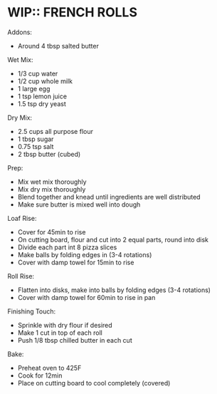 WIP:: FRENCH ROLLS
================================================================================
Addons:
- Around 4 tbsp salted butter

Wet Mix:
- 1/3 cup water
- 1/2 cup whole milk
- 1 large egg
- 1 tsp lemon juice
- 1.5 tsp dry yeast

Dry Mix:
- 2.5 cups all purpose flour
- 1 tbsp sugar
- 0.75 tsp salt
- 2 tbsp butter (cubed)

Prep:
- Mix wet mix thoroughly
- Mix dry mix thoroughly
- Blend together and knead until ingredients are well distributed
- Make sure butter is mixed well into dough

Loaf Rise:
- Cover for 45min to rise
- On cutting board, flour and cut into 2 equal parts, round into disk
- Divide each part int 8 pizza slices
- Make balls by folding edges in (3-4 rotations)
- Cover with damp towel for 15min to rise

Roll Rise:
- Flatten into disks, make into balls by folding edges (3-4 rotations)
- Cover with damp towel for 60min to rise in pan

Finishing Touch:
- Sprinkle with dry flour if desired
- Make 1 cut in top of each roll
- Push 1/8 tbsp chilled butter in each cut

Bake:
- Preheat oven to 425F
- Cook for 12min
- Place on cutting board to cool completely (covered)
